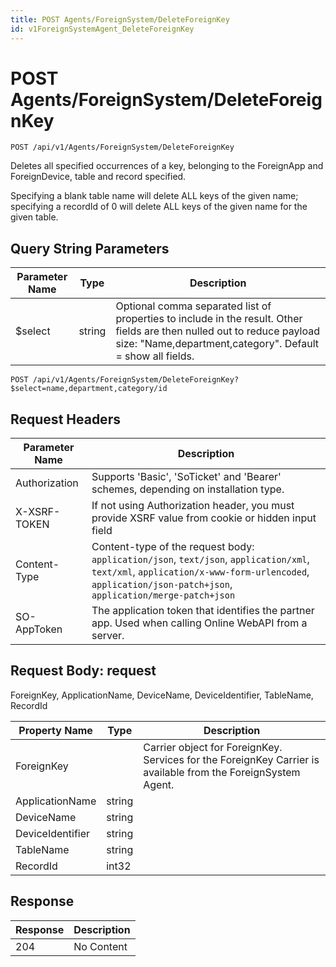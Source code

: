 ```yaml
---
title: POST Agents/ForeignSystem/DeleteForeignKey
id: v1ForeignSystemAgent_DeleteForeignKey
---
```


# POST Agents/ForeignSystem/DeleteForeignKey

```http
POST /api/v1/Agents/ForeignSystem/DeleteForeignKey
```

Deletes all specified occurrences of a key, belonging to the ForeignApp and ForeignDevice, table and record specified.

Specifying a blank table name will delete ALL keys of the given name; specifying a recordId of 0 will delete ALL keys of the given name for the given table.





## Query String Parameters

| Parameter Name | Type |  Description |
|----------------|------|--------------|
| $select | string |  Optional comma separated list of properties to include in the result. Other fields are then nulled out to reduce payload size: "Name,department,category". Default = show all fields. |

```http
POST /api/v1/Agents/ForeignSystem/DeleteForeignKey?$select=name,department,category/id
```


## Request Headers

| Parameter Name | Description |
|----------------|-------------|
| Authorization  | Supports 'Basic', 'SoTicket' and 'Bearer' schemes, depending on installation type. |
| X-XSRF-TOKEN   | If not using Authorization header, you must provide XSRF value from cookie or hidden input field |
| Content-Type | Content-type of the request body: `application/json`, `text/json`, `application/xml`, `text/xml`, `application/x-www-form-urlencoded`, `application/json-patch+json`, `application/merge-patch+json` |
| SO-AppToken | The application token that identifies the partner app. Used when calling Online WebAPI from a server. |

## Request Body: request  

ForeignKey, ApplicationName, DeviceName, DeviceIdentifier, TableName, RecordId 

| Property Name | Type |  Description |
|----------------|------|--------------|
| ForeignKey |  | Carrier object for ForeignKey. Services for the ForeignKey Carrier is available from the <see cref="T:SuperOffice.CRM.Services.IForeignSystemAgent">ForeignSystem Agent</see>. |
| ApplicationName | string |  |
| DeviceName | string |  |
| DeviceIdentifier | string |  |
| TableName | string |  |
| RecordId | int32 |  |


## Response


| Response | Description |
|----------------|-------------|
| 204 | No Content |